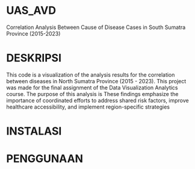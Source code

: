# UAS_AVD
Correlation Analysis Between Cause of Disease Cases in South Sumatra Province (2015-2023)
# DESKRIPSI
This code is a visualization of the analysis results for the correlation between diseases in North Sumatra Province (2015 - 2023). This project was made for the final assignment of the Data Visualization Analytics course. The purpose of this analysis is These findings emphasize the importance of coordinated efforts to address shared risk factors, improve healthcare accessibility, and implement region-specific strategies
# INSTALASI 

# PENGGUNAAN

